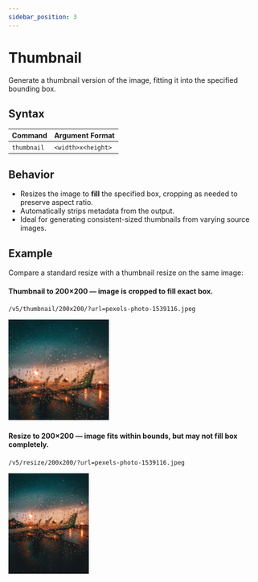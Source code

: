 ```yaml
---
sidebar_position: 3
---
```


# Thumbnail

Generate a thumbnail version of the image, fitting it into the specified bounding box.

## Syntax

| Command     | Argument Format    |
|-------------|--------------------|
| `thumbnail` | `<width>x<height>` |

## Behavior

- Resizes the image to **fill** the specified box, cropping as needed to preserve aspect ratio.
- Automatically strips metadata from the output.
- Ideal for generating consistent-sized thumbnails from varying source images.

## Example

Compare a standard resize with a thumbnail resize on the same image:

#### Thumbnail to 200×200 — image is cropped to fill exact box.

```
/v5/thumbnail/200x200/?url=pexels-photo-1539116.jpeg
```

![Thumbnail Example](../../assets/thumbnail200x200.jpg)


#### Resize to 200×200 — image fits within bounds, but may not fill box completely.

```
/v5/resize/200x200/?url=pexels-photo-1539116.jpeg
```

![Resize Example](../../assets/resize200x200.jpg)

